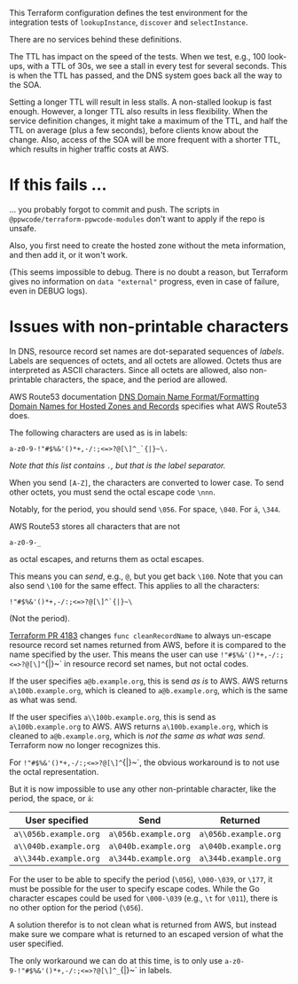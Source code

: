 This Terraform configuration defines the test environment for the integration tests
of `lookupInstance`, `discover` and `selectInstance`.

There are no services behind these definitions.

The TTL has impact on the speed of the tests.
When we test, e.g., 100 look-ups, with a TTL of 30s, we see a stall in every test for
several seconds.
This is when the TTL has passed, and the DNS system goes back all the way to the
SOA.

Setting a longer TTL will result in less stalls. A non-stalled lookup is
fast enough. However, a longer TTL also results in less flexibility. When the
service definition changes, it might take a maximum of the TTL, and half the TTL
on average (plus a few seconds), before clients know about the change. Also,
access of the SOA will be more frequent with a shorter TTL, which results in higher
traffic costs at AWS.

If this fails …
===============

… you probably forgot to commit and push. The scripts in
`@ppwcode/terraform-ppwcode-modules` don't want to apply if the repo
is unsafe.

Also, you first need to create the hosted zone without the meta information,
and then add it, or it won't work.

(This seems impossible to debug. There is no doubt a reason, but Terraform gives
no information on `data "external"` progress, even in case of failure, even in
DEBUG logs).

Issues with non-printable characters
====================================

In DNS, resource record set names are dot-separated sequences of _labels_. Labels are sequences of octets, and all
octets are allowed. Octets thus are interpreted as ASCII characters. Since all octets are allowed, also non-printable
characters, the space, and the period are allowed.

AWS Route53 documentation
[DNS Domain Name Format/Formatting Domain Names for Hosted Zones and Records](https://docs.aws.amazon.com/Route53/latest/DeveloperGuide/DomainNameFormat.html#domain-name-format-hosted-zones)
specifies what AWS Route53 does.

The following characters are used as is in labels:

    a-z0-9-!"#$%&'()*+,-/:;<=>?@[\]^_`{|}~\.

_Note that this list contains `.`, but that is the label separator._

When you send `[A-Z]`, the characters are converted to lower case.
To send other octets, you must send the octal escape code `\nnn`.

Notably, for the period, you should send `\056`. For space, `\040`. For `ä`, `\344`.

AWS Route53 stores all characters that are not

    a-z0-9-_

as octal escapes, and returns them as octal escapes.

This means you can _send_, e.g., `@`, but you get back `\100`. Note that you can also send `\100` for the same effect.
This applies to all the characters:

    !"#$%&'()*+,-/:;<=>?@[\]^`{|}~\

(Not the period).

[Terraform PR 4183](https://github.com/terraform-providers/terraform-provider-aws/pull/4183/files/b5fa8ed08131d7643ee48ce73806df08f581487e#diff-7f12b54e3263d749179bfb63338a8919)
changes `func cleanRecordName` to always un-escape resource record set names returned from AWS, before it is compared
to the name specified by the user. This means the user can use `!"#$%&'()*+,-/:;<=>?@[\]^`{|}~\` in resource record set
names, but not octal codes.

If the user specifies `a@b.example.org`, this is send _as is_ to AWS. AWS returns `a\100b.example.org`, which is cleaned
to `a@b.example.org`, which is the same as what was send.

If the user specifies `a\\100b.example.org`, this is send as `a\100b.example.org` to AWS. AWS returns
`a\100b.example.org`, which is cleaned to `a@b.example.org`, which is _not the same as what was send_. Terraform now no
longer recognizes this.

For `!"#$%&'()*+,-/:;<=>?@[\]^`{|}~\`, the obvious workaround is to not use the octal representation.

But it is now impossible to use any other non-printable character, like the period, the space,
or `ä`:

| User specified        | Send                 | Returned             | Cleaned           |
| --------------------- | -------------------- |  ------------------- | ----------------- |
| `a\\056b.example.org` | `a\056b.example.org` | `a\056b.example.org` | `a.b.example.org` |
| `a\\040b.example.org` | `a\040b.example.org` | `a\040b.example.org` | `a b.example.org` |
| `a\\344b.example.org` | `a\344b.example.org` | `a\344b.example.org` | `aäb.example.org` |

For the user to be able to specify the period (`\056`), `\000-\039`, or `\177`, it must be possible for the user to
specify escape codes. While the Go character escapes could be used for `\000-\039` (e.g., `\t` for `\011`), there is
no other option for the period (`\056`).

A solution therefor is to not clean what is returned from AWS, but instead make sure we compare what is returned
to an escaped version of what the user specified.

The only workaround we can do at this time, is to only use `a-z0-9-!"#$%&'()*+,-/:;<=>?@[\]^_`{|}~\` in labels.
